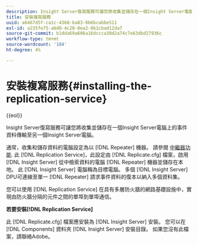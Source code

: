 ```yaml
---
description: Insight Server復寫服務可讓您將收集並儲存在一個Insight Server電腦上的事件資料傳輸至另一個Insight Server電腦。
title: 安裝複寫服務
uuid: a6467d5f-ca1c-4368-ba83-0b6bcabbe511
exl-id: a235fe75-a6d0-4c20-8ea2-8b1cbad12da7
source-git-commit: b1dda69a606a16dccca30d2a74c7e63dbd27936c
workflow-type: tm+mt
source-wordcount: '184'
ht-degree: 4%

---
```


# 安裝複寫服務{#installing-the-replication-service}

{{eol}}

Insight Server復寫服務可讓您將收集並儲存在一個Insight Server電腦上的事件資料傳輸至另一個Insight Server電腦。

通常，收集和儲存資料的電腦設定為以 [!DNL Repeater] 機器。 請參閱 [中繼器功能](../../../home/c-inst-svr/c-rptr-fntly/c-rptr-fntly.md). 此 [!DNL Replication Service]，此設定由 [!DNL Replicate.cfg] 檔案，啟用 [!DNL Insight Server] 從中檢索資料的電腦 [!DNL Repeater] 機器並儲存在本地。 此 [!DNL Insight Server] 電腦稱為目標電腦。 多個 [!DNL Insight Server] DPU可連線至單一 [!DNL Repeater] 請求事件資料的復本以納入多個資料集。

您可以使用 [!DNL Replication Service] 在具有多層防火牆的網路基礎設施中，實現由防火牆分隔的元件之間的單埠到單埠通信。

**若要安裝[!DNL Replication Service]**

此 [!DNL Replicate.cfg] 檔案應安裝為 [!DNL Insight Server] 安裝。 您可以在 [!DNL Components] 資料夾 [!DNL Insight Server] 安裝目錄。 如果您沒有此檔案，請聯絡Adobe。
